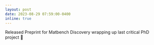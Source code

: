 ```yaml
---
layout: post
date: 2023-08-29 07:59:00-0400
inline: true
---
```


Released Preprint for Matbench Discovery wrapping up last critical PhD project :microscope:
